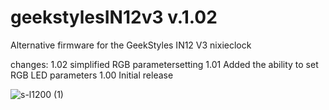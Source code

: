 # geekstylesIN12v3 v.1.02


Alternative firmware for the GeekStyles IN12 V3 nixieclock

changes:  1.02 simplified RGB parametersetting
          1.01 Added the ability to set RGB LED parameters
          1.00 Initial release


![s-l1200 (1)](https://github.com/user-attachments/assets/53674422-3d11-40d6-b72e-16e421e5056c)


          

